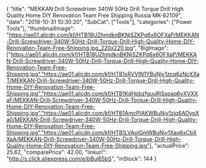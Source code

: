 {
	"title": "MEKKAN Drill Screwdriver 340W 50Hz Drill Torque Drill High Quality Home DIY Renovation Team Free Shipping Russia MK-82109",
	"date": "2018-10-31 10:30:20",
	"SubCat": ["Tools"],
	"categories": ["Power Tools"],
	"thumbnailImage": "https://ae01.alicdn.com/kf/HTB18UZhmdknBKNjSZKPq6x6OFXaP/MEKKAN-Drill-Screwdriver-340W-50Hz-Drill-Torque-Drill-High-Quality-Home-DIY-Renovation-Team-Free-Shipping.jpg_220x220.jpg",
	"BigImage": ["https://ae01.alicdn.com/kf/HTB18UZhmdknBKNjSZKPq6x6OFXaP/MEKKAN-Drill-Screwdriver-340W-50Hz-Drill-Torque-Drill-High-Quality-Home-DIY-Renovation-Team-Free-Shipping.jpg","https://ae01.alicdn.com/kf/HTB1sRVVIN1YBuNjy1zcq6zNcXXaT/MEKKAN-Drill-Screwdriver-340W-50Hz-Drill-Torque-Drill-High-Quality-Home-DIY-Renovation-Team-Free-Shipping.jpg","https://ae01.alicdn.com/kf/HTB1KdHpbzfguuRjSspaq6yXVXXaF/MEKKAN-Drill-Screwdriver-340W-50Hz-Drill-Torque-Drill-High-Quality-Home-DIY-Renovation-Team-Free-Shipping.jpg","https://ae01.alicdn.com/kf/HTB1AmcPIAKWBuNjy1zjq6AOypXa0/MEKKAN-Drill-Screwdriver-340W-50Hz-Drill-Torque-Drill-High-Quality-Home-DIY-Renovation-Team-Free-Shipping.jpg","https://ae01.alicdn.com/kf/HTB1LVAoIGmWBuNjy1Xaq6xCbXXaA/MEKKAN-Drill-Screwdriver-340W-50Hz-Drill-Torque-Drill-High-Quality-Home-DIY-Renovation-Team-Free-Shipping.jpg"],
	"actualPrice": 25.62,
	"comparePrice": 42.00,
	"linkurl": "http://s.click.aliexpress.com/e/bBul65bS",
	"inStock": 144
}
